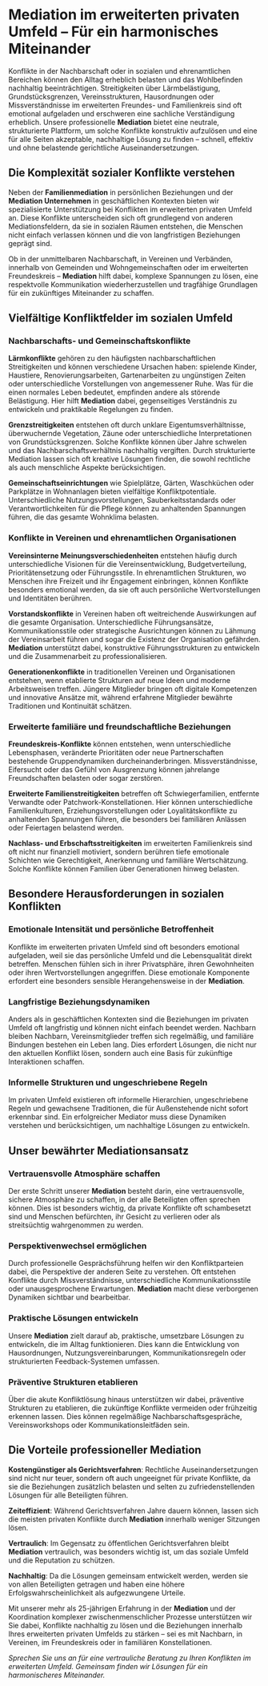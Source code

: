 # Mediation im erweiterten privaten Umfeld – Für ein harmonisches Miteinander

Konflikte in der Nachbarschaft oder in sozialen und ehrenamtlichen Bereichen können den Alltag erheblich belasten und das Wohlbefinden nachhaltig beeinträchtigen. Streitigkeiten über Lärmbelästigung, Grundstücksgrenzen, Vereinsstrukturen, Hausordnungen oder Missverständnisse im erweiterten Freundes- und Familienkreis sind oft emotional aufgeladen und erschweren eine sachliche Verständigung erheblich. Unsere professionelle **Mediation** bietet eine neutrale, strukturierte Plattform, um solche Konflikte konstruktiv aufzulösen und eine für alle Seiten akzeptable, nachhaltige Lösung zu finden – schnell, effektiv und ohne belastende gerichtliche Auseinandersetzungen.

## Die Komplexität sozialer Konflikte verstehen

Neben der **Familienmediation** in persönlichen Beziehungen und der **Mediation Unternehmen** in geschäftlichen Kontexten bieten wir spezialisierte Unterstützung bei Konflikten im erweiterten privaten Umfeld an. Diese Konflikte unterscheiden sich oft grundlegend von anderen Mediationsfeldern, da sie in sozialen Räumen entstehen, die Menschen nicht einfach verlassen können und die von langfristigen Beziehungen geprägt sind.

Ob in der unmittelbaren Nachbarschaft, in Vereinen und Verbänden, innerhalb von Gemeinden und Wohngemeinschaften oder im erweiterten Freundeskreis – **Mediation** hilft dabei, komplexe Spannungen zu lösen, eine respektvolle Kommunikation wiederherzustellen und tragfähige Grundlagen für ein zukünftiges Miteinander zu schaffen.

## Vielfältige Konfliktfelder im sozialen Umfeld

### Nachbarschafts- und Gemeinschaftskonflikte

**Lärmkonflikte** gehören zu den häufigsten nachbarschaftlichen Streitigkeiten und können verschiedene Ursachen haben: spielende Kinder, Haustiere, Renovierungsarbeiten, Gartenarbeiten zu ungünstigen Zeiten oder unterschiedliche Vorstellungen von angemessener Ruhe. Was für die einen normales Leben bedeutet, empfinden andere als störende Belästigung. Hier hilft **Mediation** dabei, gegenseitiges Verständnis zu entwickeln und praktikable Regelungen zu finden.

**Grenzstreitigkeiten** entstehen oft durch unklare Eigentumsverhältnisse, überwuchernde Vegetation, Zäune oder unterschiedliche Interpretationen von Grundstücksgrenzen. Solche Konflikte können über Jahre schwelen und das Nachbarschaftsverhältnis nachhaltig vergiften. Durch strukturierte Mediation lassen sich oft kreative Lösungen finden, die sowohl rechtliche als auch menschliche Aspekte berücksichtigen.

**Gemeinschaftseinrichtungen** wie Spielplätze, Gärten, Waschküchen oder Parkplätze in Wohnanlagen bieten vielfältige Konfliktpotentiale. Unterschiedliche Nutzungsvorstellungen, Sauberkeitsstandards oder Verantwortlichkeiten für die Pflege können zu anhaltenden Spannungen führen, die das gesamte Wohnklima belasten.

### Konflikte in Vereinen und ehrenamtlichen Organisationen

**Vereinsinterne Meinungsverschiedenheiten** entstehen häufig durch unterschiedliche Visionen für die Vereinsentwicklung, Budgetverteilung, Prioritätensetzung oder Führungsstile. In ehrenamtlichen Strukturen, wo Menschen ihre Freizeit und ihr Engagement einbringen, können Konflikte besonders emotional werden, da sie oft auch persönliche Wertvorstellungen und Identitäten berühren.

**Vorstandskonflikte** in Vereinen haben oft weitreichende Auswirkungen auf die gesamte Organisation. Unterschiedliche Führungsansätze, Kommunikationsstile oder strategische Ausrichtungen können zu Lähmung der Vereinsarbeit führen und sogar die Existenz der Organisation gefährden. **Mediation** unterstützt dabei, konstruktive Führungsstrukturen zu entwickeln und die Zusammenarbeit zu professionalisieren.

**Generationenkonflikte** in traditionellen Vereinen und Organisationen entstehen, wenn etablierte Strukturen auf neue Ideen und moderne Arbeitsweisen treffen. Jüngere Mitglieder bringen oft digitale Kompetenzen und innovative Ansätze mit, während erfahrene Mitglieder bewährte Traditionen und Kontinuität schätzen.

### Erweiterte familiäre und freundschaftliche Beziehungen

**Freundeskreis-Konflikte** können entstehen, wenn unterschiedliche Lebensphasen, veränderte Prioritäten oder neue Partnerschaften bestehende Gruppendynamiken durcheinanderbringen. Missverständnisse, Eifersucht oder das Gefühl von Ausgrenzung können jahrelange Freundschaften belasten oder sogar zerstören.

**Erweiterte Familienstreitigkeiten** betreffen oft Schwiegerfamilien, entfernte Verwandte oder Patchwork-Konstellationen. Hier können unterschiedliche Familienkulturen, Erziehungsvorstellungen oder Loyalitätskonflikte zu anhaltenden Spannungen führen, die besonders bei familiären Anlässen oder Feiertagen belastend werden.

**Nachlass- und Erbschaftsstreitigkeiten** im erweiterten Familienkreis sind oft nicht nur finanziell motiviert, sondern berühren tiefe emotionale Schichten wie Gerechtigkeit, Anerkennung und familiäre Wertschätzung. Solche Konflikte können Familien über Generationen hinweg belasten.

## Besondere Herausforderungen in sozialen Konflikten

### Emotionale Intensität und persönliche Betroffenheit

Konflikte im erweiterten privaten Umfeld sind oft besonders emotional aufgeladen, weil sie das persönliche Umfeld und die Lebensqualität direkt betreffen. Menschen fühlen sich in ihrer Privatsphäre, ihren Gewohnheiten oder ihren Wertvorstellungen angegriffen. Diese emotionale Komponente erfordert eine besonders sensible Herangehensweise in der **Mediation**.

### Langfristige Beziehungsdynamiken

Anders als in geschäftlichen Kontexten sind die Beziehungen im privaten Umfeld oft langfristig und können nicht einfach beendet werden. Nachbarn bleiben Nachbarn, Vereinsmitglieder treffen sich regelmäßig, und familiäre Bindungen bestehen ein Leben lang. Dies erfordert Lösungen, die nicht nur den aktuellen Konflikt lösen, sondern auch eine Basis für zukünftige Interaktionen schaffen.

### Informelle Strukturen und ungeschriebene Regeln

Im privaten Umfeld existieren oft informelle Hierarchien, ungeschriebene Regeln und gewachsene Traditionen, die für Außenstehende nicht sofort erkennbar sind. Ein erfolgreicher Mediator muss diese Dynamiken verstehen und berücksichtigen, um nachhaltige Lösungen zu entwickeln.

## Unser bewährter Mediationsansatz

### Vertrauensvolle Atmosphäre schaffen

Der erste Schritt unserer **Mediation** besteht darin, eine vertrauensvolle, sichere Atmosphäre zu schaffen, in der alle Beteiligten offen sprechen können. Dies ist besonders wichtig, da private Konflikte oft schambesetzt sind und Menschen befürchten, ihr Gesicht zu verlieren oder als streitsüchtig wahrgenommen zu werden.

### Perspektivenwechsel ermöglichen

Durch professionelle Gesprächsführung helfen wir den Konfliktparteien dabei, die Perspektive der anderen Seite zu verstehen. Oft entstehen Konflikte durch Missverständnisse, unterschiedliche Kommunikationsstile oder unausgesprochene Erwartungen. **Mediation** macht diese verborgenen Dynamiken sichtbar und bearbeitbar.

### Praktische Lösungen entwickeln

Unsere **Mediation** zielt darauf ab, praktische, umsetzbare Lösungen zu entwickeln, die im Alltag funktionieren. Dies kann die Entwicklung von Hausordnungen, Nutzungsvereinbarungen, Kommunikationsregeln oder strukturierten Feedback-Systemen umfassen.

### Präventive Strukturen etablieren

Über die akute Konfliktlösung hinaus unterstützen wir dabei, präventive Strukturen zu etablieren, die zukünftige Konflikte vermeiden oder frühzeitig erkennen lassen. Dies können regelmäßige Nachbarschaftsgespräche, Vereinsworkshops oder Kommunikationsleitfäden sein.

## Die Vorteile professioneller Mediation

**Kostengünstiger als Gerichtsverfahren**: Rechtliche Auseinandersetzungen sind nicht nur teuer, sondern oft auch ungeeignet für private Konflikte, da sie die Beziehungen zusätzlich belasten und selten zu zufriedenstellenden Lösungen für alle Beteiligten führen.

**Zeiteffizient**: Während Gerichtsverfahren Jahre dauern können, lassen sich die meisten privaten Konflikte durch **Mediation** innerhalb weniger Sitzungen lösen.

**Vertraulich**: Im Gegensatz zu öffentlichen Gerichtsverfahren bleibt **Mediation** vertraulich, was besonders wichtig ist, um das soziale Umfeld und die Reputation zu schützen.

**Nachhaltig**: Da die Lösungen gemeinsam entwickelt werden, werden sie von allen Beteiligten getragen und haben eine höhere Erfolgswahrscheinlichkeit als aufgezwungene Urteile.

Mit unserer mehr als 25-jährigen Erfahrung in der **Mediation** und der Koordination komplexer zwischenmenschlicher Prozesse unterstützen wir Sie dabei, Konflikte nachhaltig zu lösen und die Beziehungen innerhalb Ihres erweiterten privaten Umfelds zu stärken – sei es mit Nachbarn, in Vereinen, im Freundeskreis oder in familiären Konstellationen.

*Sprechen Sie uns an für eine vertrauliche Beratung zu Ihren Konflikten im erweiterten Umfeld. Gemeinsam finden wir Lösungen für ein harmonischeres Miteinander.*
